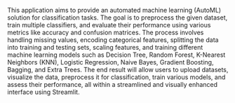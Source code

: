 This application aims to provide an automated machine learning (AutoML) solution for classification tasks. 
The goal is to preprocess the given dataset, train multiple classifiers, and evaluate their performance using various metrics like accuracy and confusion matrices.
The process involves handling missing values, encoding categorical features, splitting the data into training and testing sets, scaling features, and training different machine learning models such as Decision Tree, Random Forest, K-Nearest Neighbors (KNN), Logistic Regression, Naive Bayes, Gradient Boosting, Bagging, and Extra Trees.
The end result will allow users to upload datasets, visualize the data, preprocess it for classification, train various models, and assess their performance, all within a streamlined and visually enhanced interface using Streamlit.

